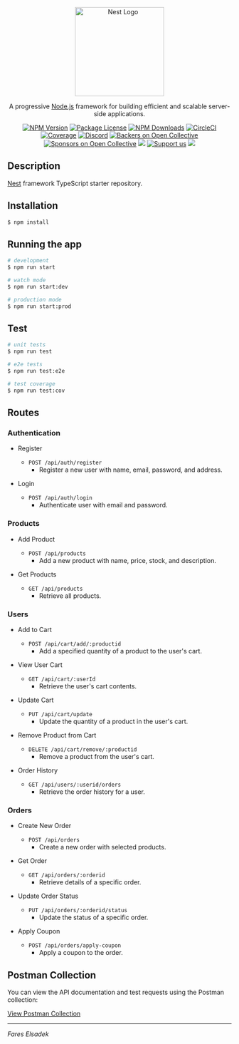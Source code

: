<p align="center">
  <a href="http://nestjs.com/" target="blank"><img src="https://nestjs.com/img/logo-small.svg" width="200" alt="Nest Logo" /></a>
</p>

[circleci-image]: https://img.shields.io/circleci/build/github/nestjs/nest/master?token=abc123def456
[circleci-url]: https://circleci.com/gh/nestjs/nest

  <p align="center">A progressive <a href="http://nodejs.org" target="_blank">Node.js</a> framework for building efficient and scalable server-side applications.</p>
    <p align="center">
<a href="https://www.npmjs.com/~nestjscore" target="_blank"><img src="https://img.shields.io/npm/v/@nestjs/core.svg" alt="NPM Version" /></a>
<a href="https://www.npmjs.com/~nestjscore" target="_blank"><img src="https://img.shields.io/npm/l/@nestjs/core.svg" alt="Package License" /></a>
<a href="https://www.npmjs.com/~nestjscore" target="_blank"><img src="https://img.shields.io/npm/dm/@nestjs/common.svg" alt="NPM Downloads" /></a>
<a href="https://circleci.com/gh/nestjs/nest" target="_blank"><img src="https://img.shields.io/circleci/build/github/nestjs/nest/master" alt="CircleCI" /></a>
<a href="https://coveralls.io/github/nestjs/nest?branch=master" target="_blank"><img src="https://coveralls.io/repos/github/nestjs/nest/badge.svg?branch=master#9" alt="Coverage" /></a>
<a href="https://discord.gg/G7Qnnhy" target="_blank"><img src="https://img.shields.io/badge/discord-online-brightgreen.svg" alt="Discord"/></a>
<a href="https://opencollective.com/nest#backer" target="_blank"><img src="https://opencollective.com/nest/backers/badge.svg" alt="Backers on Open Collective" /></a>
<a href="https://opencollective.com/nest#sponsor" target="_blank"><img src="https://opencollective.com/nest/sponsors/badge.svg" alt="Sponsors on Open Collective" /></a>
  <a href="https://paypal.me/kamilmysliwiec" target="_blank"><img src="https://img.shields.io/badge/Donate-PayPal-ff3f59.svg"/></a>
    <a href="https://opencollective.com/nest#sponsor"  target="_blank"><img src="https://img.shields.io/badge/Support%20us-Open%20Collective-41B883.svg" alt="Support us"></a>
  <a href="https://twitter.com/nestframework" target="_blank"><img src="https://img.shields.io/twitter/follow/nestframework.svg?style=social&label=Follow"></a>
</p>
  <!--[![Backers on Open Collective](https://opencollective.com/nest/backers/badge.svg)](https://opencollective.com/nest#backer)
  [![Sponsors on Open Collective](https://opencollective.com/nest/sponsors/badge.svg)](https://opencollective.com/nest#sponsor)-->

## Description

[Nest](https://github.com/nestjs/nest) framework TypeScript starter repository.

## Installation

```bash
$ npm install
```

## Running the app

```bash
# development
$ npm run start

# watch mode
$ npm run start:dev

# production mode
$ npm run start:prod
```

## Test

```bash
# unit tests
$ npm run test

# e2e tests
$ npm run test:e2e

# test coverage
$ npm run test:cov
```

## Routes

### Authentication

- Register
  - `POST /api/auth/register`
    - Register a new user with name, email, password, and address.

- Login
  - `POST /api/auth/login`
    - Authenticate user with email and password.

### Products

- Add Product
  - `POST /api/products`
    - Add a new product with name, price, stock, and description.

- Get Products
  - `GET /api/products`
    - Retrieve all products.

### Users

- Add to Cart
  - `POST /api/cart/add/:productid`
    - Add a specified quantity of a product to the user's cart.

- View User Cart
  - `GET /api/cart/:userId`
    - Retrieve the user's cart contents.

- Update Cart
  - `PUT /api/cart/update`
    - Update the quantity of a product in the user's cart.

- Remove Product from Cart
  - `DELETE /api/cart/remove/:productid`
    - Remove a product from the user's cart.

- Order History
  - `GET /api/users/:userid/orders`
    - Retrieve the order history for a user.

### Orders

- Create New Order
  - `POST /api/orders`
    - Create a new order with selected products.

- Get Order
  - `GET /api/orders/:orderid`
    - Retrieve details of a specific order.

- Update Order Status
  - `PUT /api/orders/:orderid/status`
    - Update the status of a specific order.

- Apply Coupon
  - `POST /api/orders/apply-coupon`
    - Apply a coupon to the order.

## Postman Collection

You can view the API documentation and test requests using the Postman collection:

[View Postman Collection](https://warped-space-529444.postman.co/workspace/Team-Workspace~72549520-0748-49eb-834b-b42255e87b3a/collection/27558883-23dab52e-0aad-4b68-aff9-a0c2c80d4dba?action=share&creator=27558883)

---

*Fares Elsadek*



